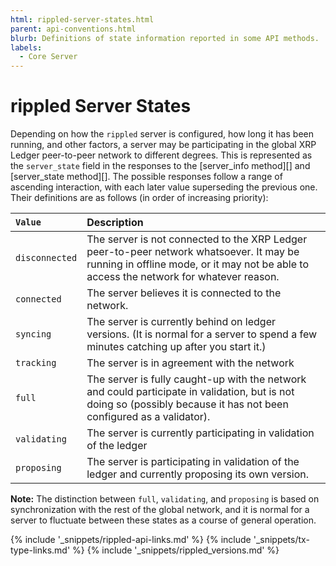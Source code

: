 ```yaml
---
html: rippled-server-states.html
parent: api-conventions.html
blurb: Definitions of state information reported in some API methods.
labels:
  - Core Server
---
```


# rippled Server States

Depending on how the `rippled` server is configured, how long it has been running, and other factors, a server may be participating in the global XRP Ledger peer-to-peer network to different degrees. This is represented as the `server_state` field in the responses to the \[server_info method\]\[\] and \[server_state method\]\[\]. The possible responses follow a range of ascending interaction, with each later value superseding the previous one. Their definitions are as follows (in order of increasing priority):

| `Value`        | Description                                                                                                                                                                        |
|:-------------- |:---------------------------------------------------------------------------------------------------------------------------------------------------------------------------------- |
| `disconnected` | The server is not connected to the XRP Ledger peer-to-peer network whatsoever. It may be running in offline mode, or it may not be able to access the network for whatever reason. |
| `connected`    | The server believes it is connected to the network.                                                                                                                                |
| `syncing`      | The server is currently behind on ledger versions. (It is normal for a server to spend a few minutes catching up after you start it.)                                              |
| `tracking`     | The server is in agreement with the network                                                                                                                                        |
| `full`         | The server is fully caught-up with the network and could participate in validation, but is not doing so (possibly because it has not been configured as a validator).              |
| `validating`   | The server is currently participating in validation of the ledger                                                                                                                  |
| `proposing`    | The server is participating in validation of the ledger and currently proposing its own version.                                                                                   |

**Note:** The distinction between `full`, `validating`, and `proposing` is based on synchronization with the rest of the global network, and it is normal for a server to fluctuate between these states as a course of general operation.

<!--{# common link defs #}-->
{% include '_snippets/rippled-api-links.md' %}
{% include '_snippets/tx-type-links.md' %}
{% include '_snippets/rippled_versions.md' %}
